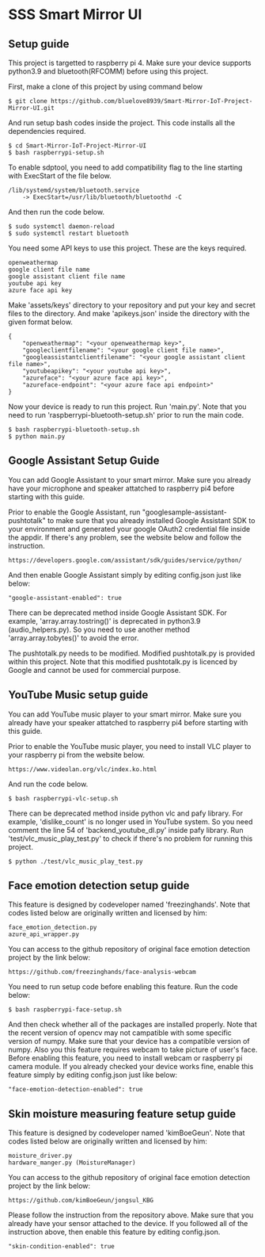 # SSS Smart Mirror UI

## Setup guide

This project is targetted to raspberry pi 4. Make sure your device supports python3.9 and bluetooth(RFCOMM) before using this project.

First, make a clone of this project by using command below

    $ git clone https://github.com/bluelove8939/Smart-Mirror-IoT-Project-Mirror-UI.git

And run setup bash codes inside the project. This code installs all the dependencies required.

    $ cd Smart-Mirror-IoT-Project-Mirror-UI
    $ bash raspberrypi-setup.sh

To enable sdptool, you need to add compatibility flag to the line starting with ExecStart of the file below.

    /lib/systemd/system/bluetooth.service 
        -> ExecStart=/usr/lib/bluetooth/bluetoothd -C

And then run the code below.

    $ sudo systemctl daemon-reload
    $ sudo systemctl restart bluetooth

You need some API keys to use this project.
These are the keys required.

    openweathermap
    google client file name
    google assistant client file name
    youtube api key
    azure face api key

Make 'assets/keys' directory to your repository and put your key and secret files to the directory.
And make 'apikeys.json' inside the directory with the given format below.

    {
        "openweathermap": "<your openweathermap key>",
        "googleclientfilename": "<your google client file name>",
        "googleassistantclientfilename": "<your google assistant client file name>",
        "youtubeapikey": "<your youtube api key>",
        "azureface": "<your azure face api key>",
        "azureface-endpoint": "<your azure face api endpoint>"
    }

Now your device is ready to run this project. Run 'main.py'.
Note that you need to run 'raspberrypi-bluetooth-setup.sh' prior to run the main code.
    
    $ bash raspberrypi-bluetooth-setup.sh
    $ python main.py


## Google Assistant Setup Guide

You can add Google Assistant to your smart mirror.
Make sure you already have your microphone and speaker attatched to raspberry pi4 before starting with this guide.

Prior to enable the Google Assistant, run "googlesample-assistant-pushtotalk" to make sure that you already installed 
Google Assistant SDK to your environment and generated your google OAuth2 credential file inside the appdir.
If there's any problem, see the website below and follow the instruction.

    https://developers.google.com/assistant/sdk/guides/service/python/

And then enable Google Assistant simply by editing config.json just like below:

    "google-assistant-enabled": true

There can be deprecated method inside Google Assistant SDK.
For example, 'array.array.tostring()' is deprecated in python3.9 (audio_helpers.py).
So you need to use another method 'array.array.tobytes()' to avoid the error.

The pushtotalk.py needs to be modified.
Modified pushtotalk.py is provided within this project.
Note that this modified pushtotalk.py is licenced by Google and cannot be used for commercial purpose.


## YouTube Music setup guide

You can add YouTube music player to your smart mirror.
Make sure you already have your speaker attatched to raspberry pi4 before starting with this guide.

Prior to enable the YouTube music player, you need to install VLC player to your raspberry pi from the website below.

    https://www.videolan.org/vlc/index.ko.html

And run the code below.

    $ bash raspberrypi-vlc-setup.sh

There can be deprecated method inside python vlc and pafy library.
For example, 'dislike_count' is no longer used in YouTube system.
So you need comment the line 54 of 'backend_youtube_dl.py' inside pafy library.
Run 'test/vlc_music_play_test.py' to check if there's no problem for running this project.

    $ python ./test/vlc_music_play_test.py


## Face emotion detection setup guide

This feature is designed by codeveloper named 'freezinghands'.
Note that codes listed below are originally written and licensed by him:

    face_emotion_detection.py
    azure_api_wrapper.py

You can access to the github repository of original face emotion detection project by the link below:

    https://github.com/freezinghands/face-analysis-webcam

You need to run setup code before enabling this feature.
Run the code below:

    $ bash raspberrypi-face-setup.sh

And then check whether all of the packages are installed properly.
Note that the recent version of opencv may not campatible with some specific version of numpy.
Make sure that your device has a compatible version of numpy.
Also you this feature requires webcam to take picture of user's face.
Before enabling this feature, you need to install webcam or raspberry pi camera module.
If you already checked your device works fine, enable this feature simply by editing config.json just like below:

    "face-emotion-detection-enabled": true


## Skin moisture measuring feature setup guide

This feature is designed by codeveloper named 'kimBoeGeun'.
Note that codes listed below are originally written and licensed by him:

    moisture_driver.py
    hardware_manger.py (MoistureManager)

You can access to the github repository of original face emotion detection project by the link below:

    https://github.com/kimBoeGeun/jongsul_KBG

Please follow the instruction from the repository above.
Make sure that you already have your sensor attached to the device.
If you followed all of the instruction above, then enable this feature by editing config.json.

    "skin-condition-enabled": true